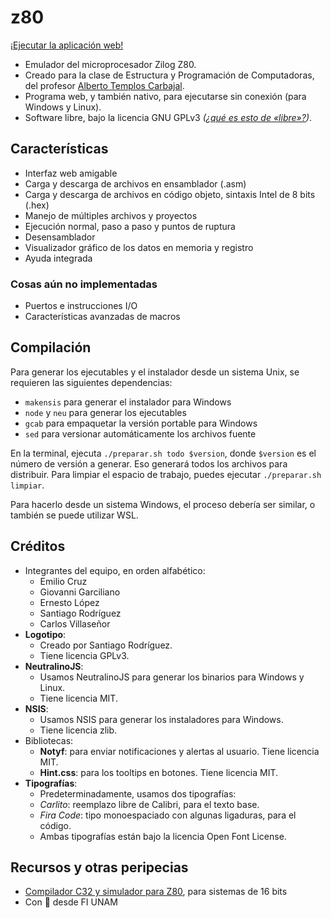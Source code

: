 # z80

[¡Ejecutar la aplicación web!](https://twilight1794.github.io/z80)

- Emulador del microprocesador Zilog Z80.
- Creado para la clase de Estructura y Programación de Computadoras, del profesor [Alberto Templos Carbajal](https://www.fi-b.unam.mx/info-pa.php?depto=computacion&nombre=AlbertoTemplos).
- Programa web, y también nativo, para ejecutarse sin conexión (para Windows y Linux).
- Software libre, bajo la licencia GNU GPLv3 *([¿qué es esto de «libre»?](https://www.danielclemente.com/libera/sl.html))*.

## Características

- Interfaz web amigable
- Carga y descarga de archivos en ensamblador (.asm)
- Carga y descarga de archivos en código objeto, sintaxis Intel de 8 bits (.hex)
- Manejo de múltiples archivos y proyectos
- Ejecución normal, paso a paso y puntos de ruptura
- Desensamblador
- Visualizador gráfico de los datos en memoria y registro
- Ayuda integrada

### Cosas aún no implementadas

- Puertos e instrucciones I/O
- Características avanzadas de macros

## Compilación

Para generar los ejecutables y el instalador desde un sistema Unix, se requieren las siguientes dependencias:

- `makensis` para generar el instalador para Windows
- `node` y `neu` para generar los ejecutables
- `gcab` para empaquetar la versión portable para Windows
- `sed` para versionar automáticamente los archivos fuente

En la terminal, ejecuta `./preparar.sh todo $version`, donde `$version` es el número de versión a generar. Eso generará todos los archivos para distribuir. Para limpiar el espacio de trabajo, puedes ejecutar `./preparar.sh limpiar`.

Para hacerlo desde un sistema Windows, el proceso debería ser similar, o también se puede utilizar WSL.

## Créditos

- Integrantes del equipo, en orden alfabético:
  - Emilio Cruz
  - Giovanni Garciliano
  - Ernesto López
  - Santiago Rodríguez
  - Carlos Villaseñor
- **Logotipo**:
  - Creado por Santiago Rodríguez.
  - Tiene licencia GPLv3.
- **NeutralinoJS**:
  - Usamos NeutralinoJS para generar los binarios para Windows y Linux.
  - Tiene licencia MIT.
- **NSIS**:
  - Usamos NSIS para generar los instaladores para Windows.
  - Tiene licencia zlib.
- Bibliotecas:
  - **Notyf**: para enviar notificaciones y alertas al usuario. Tiene licencia MIT.
  - **Hint.css**: para los tooltips en botones. Tiene licencia MIT.
- **Tipografías**:
  - Predeterminadamente, usamos dos tipografías:
  - *Carlito*: reemplazo libre de Calibri, para el texto base.
  - *Fira Code*: tipo monoespaciado con algunas ligaduras, para el código.
  - Ambas tipografías están bajo la licencia Open Font License.

## Recursos y otras peripecias

- [Compilador C32 y simulador para Z80](https://mail.fi-b.unam.mx/simulador/), para sistemas de 16 bits
- Con 💜 desde FI UNAM
